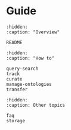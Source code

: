 # Guide

```{toctree}
:hidden:
:caption: "Overview"

README
```

```{toctree}
:hidden:
:caption: "How to"

query-search
track
curate
manage-ontologies
transfer
```

```{toctree}
:hidden:
:caption: Other topics

faq
storage
```
